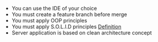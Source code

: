 * You can use the IDE of your choice
* You must create a feature branch before merge
* You must apply OOP principles
* You must apply S.O.L.I.D principles [Definition](https://en.wikipedia.org/wiki/SOLID)
* Server application is based on clean architecture concept
